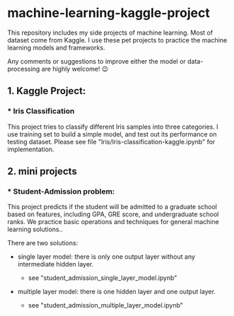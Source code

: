 # machine-learning-kaggle-project

This repository includes my side projects of machine learning. Most of dataset come from Kaggle. I use these pet projects to practice the machine learning models and frameworks. 

Any comments or suggestions to improve either the model or data-processing are highly welcome! 😉 

## 1. Kaggle Project:

### * Iris Classification

This project tries to classify different Iris samples into three categories. I use training set to build a simple model, and test out its performance on testing dataset. Please see file "Iris/Iris-classification-kaggle.ipynb" for implementation.


## 2. mini projects

### * Student-Admission problem:
This project predicts if the student will be admitted to a graduate school based on features, including GPA, GRE score, and undergraduate school ranks. We practice basic operations and techniques for general machine learning solutions..

There are two solutions:
* single layer model: there is only one output layer without any intermediate hidden layer. 

	-  see "student_admission_single_layer_model.ipynb"

* multiple layer model: there is one hidden layer and one output layer.
	- see "student_admission_multiple_layer_model.ipynb"
